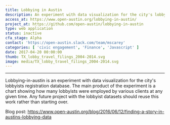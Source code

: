 ```yaml
---
title: Lobbying in Austin
description: An experiment with data visualization for the city's lobbyists registration database
access_at: https://www.open-austin.org/lobbying-in-austin/
project_at: https://github.com/open-austin/lobbying-in-austin
type: web application
status: inactive
cfa_stage: Alpha
contact: 'https://open-austin.slack.com/team/mscarey'
categories: [ 'civic engagement', 'Finance', 'Javascript' ]
date: 2017-04-20 00:00:00
thumb: TX_lobby_travel_filings_2004-2014.svg
image: media/TX_lobby_travel_filings_2004-2014.svg
---
```


*****************

Lobbying-in-austin is an experiment with data visualization for the city's lobbyists registration database. The main product of the experiment is a chart showing how many lobbyists were employed by various clients at any given time. Any future project with the lobbyist datasets should reuse this work rather than starting over.

Blog post: https://www.open-austin.org/blog/2016/06/12/finding-a-story-in-austins-lobbying-data
